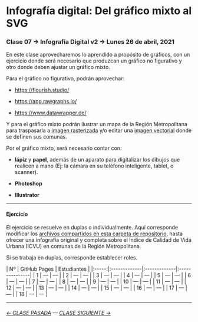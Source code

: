 # Infografía digital: Del gráfico mixto al SVG

### Clase 07 → Infografía Digital v2 → Lunes 26 de abril, 2021

En este clase aprovecharemos lo aprendido a propósito de gráficos, con un ejercicio donde será necesario que produzcan un gráfico no figurativo y otro donde deben ajustar un gráfico mixto.

Para el gráfico no figurativo, podrán aprovechar:

- https://flourish.studio/ 

- https://app.rawgraphs.io/

- https://www.datawrapper.de/

Y para el gráfico mixto podrán ilustrar un mapa de la Región Metropolitana para traspasarla a [imagen rasterizada](https://helpx.adobe.com/es/photoshop-elements/key-concepts/raster-vector.html) y/o editar una [imagen vectorial](https://helpx.adobe.com/es/photoshop-elements/key-concepts/raster-vector.html) donde se definen sus comunas.

Por el gráfico mixto, será necesario contar con:

- **lápiz** y **papel**, además de un aparato para digitalizar los dibujos que realicen a mano (Ej: la cámara en su teléfono inteligente, tablet, o scanner). 

- **Photoshop**

- **Illustrator**

- - - - - - - - - - 

#### Ejercicio

El ejercicio se resuelve en duplas o individualmente. Aquí corresponde modificar los [archivos compartidos en esta carpeta de repositorio](https://profesorfaco.github.io/dno075-2021-1/clase-07/), hasta ofrecer una infografía original y completa sobre el Índice de Calidad de Vida Urbana (ICVU) en comunas de la Región Metropolitana. 

Si se trabaja en duplas, corresponde establecer roles.

| Nº    | GitHub Pages | Estudiantes    | 
|:-----:|:-------------|:-------------|:---------------|
|  1    | — | — |
|  2    | — | — |
|  3    | — | — |
|  4    | — | — |
|  5    | — | — |
|  6    | — | — |
|  7    | — | — |
|  8    | — | — |
|  9    | — | — |
|  10   | — | — |
|  11   | — | — |
|  12   | — | — |
|  13   | — | — |
|  14   | — | — |
|  15   | — | — |
|  16   | — | — |
|  17   | — | — |
|  18   | — | — |


- - - - - - - -

###### [← CLASE PASADA](https://github.com/profesorfaco/dno075-2021/tree/main/clase-06) — [CLASE SIGUIENTE →](https://github.com/profesorfaco/dno075-2021/tree/main/clase-08) 
